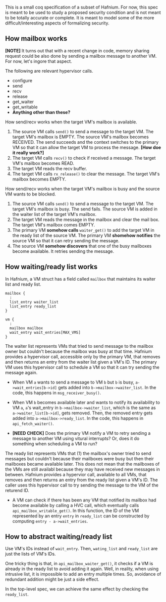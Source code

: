 This is a small coq specification of a subset of Hafnium. For now, this spec is 
meant to be used to study a proposed security condition and is not meant to be 
totally accurate or complete. It is meant to model some of the more 
difficult/interesting aspects of formalizing security.

## How mailbox works 

**[NOTE]** It turns out that with a recent change in code, memory sharing request could be also done by sending a mailbox message to another VM. For now, let's ingore that aspect.

The following are relevant hypervisor calls.

* configure
* send
* recv
* release
* get_waiter
* get_writable
* **Anything other than these?**

How send/recv works when the target VM's mailbox is available.

1. The source VM calls `send()` to send a message to the target VM. The target VM's mailbox is EMPTY.
   The source VM's mailbox becomes RECEIVED. The send succeeds and the context switches to the primary VM
   so that it can allow the target VM to process the message. **[How doe it really work?]**
2. The target VM calls `recv()` to check if received a message. The target VM's mailbox becomes READ.
3. The target VM reads the recv buffer.
4. The target VM calls `rx_release()` to clear the message. The target VM's mailbox becomes EMPTY.

How send/recv works when the target VM's mailbox is busy and the source VM wants to be blocked.

1. The source VM calls `send()` to send a message to the target VM. The target VM's mailbox is busy.
   The send fails. The source VM is added in the waiter list of the target VM's mailbox.
2. The target VM reads the message in the mailbox and clear the mail box. The target VM's mailbox comes EMPTY.
3. The primary VM **somehow calls** `waiter_get()` to add the target VM in the ready list of the source VM.
   The primary VM **shomehow notifies** the source VM so that it can retry sending the message.
4. The source VM **somehow discovers** that one of the busy mailboxes become available. It retries sending the message.

## How waiting/ready list works

In Hafnium, a VM struct has a field called `mailbox` that maintains its waiter list and ready list. 

~~~
mailbox {
  :
  list_entry waiter_list
  list_entry ready_list
}

vm {
  :
  mailbox mailbox
  wait_entry wait_entries[MAX_VMS]
}
~~~

The waiter list represents VMs that tried to send message to the mailbox owner but couldn't because the mailbox was busy at that time. Hafnium provides a hypervisor call, accessible only by the primary VM, that removes and then returns an entry from the waiter list given a VM's ID. The primary VM uses this hypervisor call to schedule a VM so that it can try sending the message again. 

* When VM `a` wants to send a message to VM `b` but `b` is busy, `a->wait_entries[b->id]` gets added into `b->mailbox->waiter_list`. In the code, this happens in `msg_receiver_busy()`.
  
* When VM `b` becomes available later and wants to notify its availability to VM `a`, `a`'s wait_entry in `b->mailbox->waiter_list`, which is the same as `a->waiter_list[b->id]`, gets removed. Then, the removed entry gets added into `a->mailbox->ready_list`. In the code, this happens in `api_fetch_waiter()`.

* **[NEED CHECK]** Does the primary VM notify a VM to retry sending a message to another VM using vitural interrupts? Or, does it do something when scheduling a VM to run?
 
The ready list represents VMs that (1) the mailbox's owner tried to send messages but couldn't because their mailboxes were busy but then their mailboxes became available later. This does not mean that the mailboxes of the VMs are still availabl because they may have received new messages in between. Hafnium provides a hypervior call, available to all VMs, that removes and then returns an entry from the ready list given a VM's ID. The caller uses this hypervisor call to try sending the message to the VM of the returend ID.

* A VM can check if there has been any VM that notified its mailbox had become available by calling a HVC call, which eventually calls `api_mailbox_writable_get()`. In this function, the ID of the VM represented by an entry `entry` in `ready_list` can be constructed by computing `entry - a->wait_entries`.

## How to abstract waiting/ready list

Use VM's IDs instead of `wait_entry`. Then, `wating_list` and `ready_list` are just the lists of VM's IDs. 

One tricky thing is that, in `api_mailbox_waiter_get()`, it checks if a VM is already in the ready list to avoid adding it again. Well, in reality, when using intrusive list, it is impossible to add an entry multiple times. So, avoidance of redundant addition might be just a side effect.

In the top-level spec, we can achieve the same effect by checking the `ready_list`.
